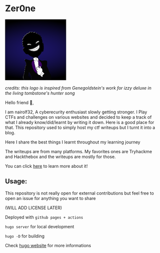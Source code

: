 # Zer0ne

<img src="static/pictures/dark_logo.png" alt="logo" width="200" height="200">

*credits: this logo is inspired from Genegoldstein's work for izzy deluxe in the living tombstone's hunter song*

Hello friend 🤖,

I am nairolf32, A cyberecurity enthusiast slowly getting stronger. I Play CTFs and challenges on various websites and decided to keep a track of what I already know/did/learnt by writing it down. Here is a good place for that. This repository used to simply host my ctf writeups but I turnt it into a blog.

Here I share the best things I learnt throughout my learning journey

The writeups are from many platforms. My favorites ones are Tryhackme and Hackthebox and the writeups are mostly for those.

You can click [here](https://nair0lf32.github.io/zer0ne/about/) to learn more about it!

## Usage:

This repository is not really open for external contributions but feel free to open an issue for anything you want to share

(WILL ADD LICENSE LATER)

Deployed with `github pages + actions`

`hugo server` for local development

`hugo -D` for building

Check [hugo website](https://gohugo.io/) for more informations
